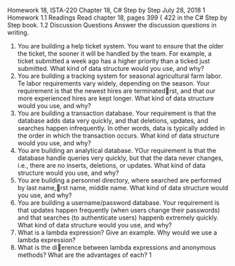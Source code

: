 Homework 18, ISTA-220
Chapter 18, C# Step by Step
July 28, 2018
1 Homework
1.1 Readings
Read chapter 18, pages 399 { 422 in the C# Step by Step book.
1.2 Discussion Questions
Answer the discussion questions in writing.
1. You are building a help ticket system. You want to ensure that the older the ticket, the sooner it will
be handled by the team. For example, a ticket submitted a week ago has a higher priority than a
ticked just submitted. What kind of data structure would you use, and why?
2. You are building a tracking system for seasonal agricultural farm labor. Te labor requirements vary
widely, depending on the season. Your requirement is that the newest hires are terminatedrst, and
that our more experienced hires are kept longer. What kind of data structure would you use, and why?
3. You are building a transaction database. Your requirement is that the database adds data very quickly,
and that deletions, updates, and searches happen infrequently. In other words, data is typically added
in the order in which the transaction occurs. What kind of data structure would you use, and why?
4. You are building an analytical database. YOur requirement is that the database handle queries very
quickly, but that the data never changes, i.e., there are no inserts, deletions, or updates. What kind
of data structure would you use, and why?
5. You are building a personnel directory, where searched are performed by last name,rst name, middle
name. What kind of data structure would you use, and why?
6. You are building a username/password database. Your requirement is that updates happen frequently
(when users change their passwords) and that searches (to authenticate users) happenb extremely
quickly. What kind of data structure would you use, and why?
7. What is a lambda expression? Give an example. Why would we use a lambda expression?
8. What is the dierence between lambda expressions and anonymous methods? What are the advantages
of each?
1
